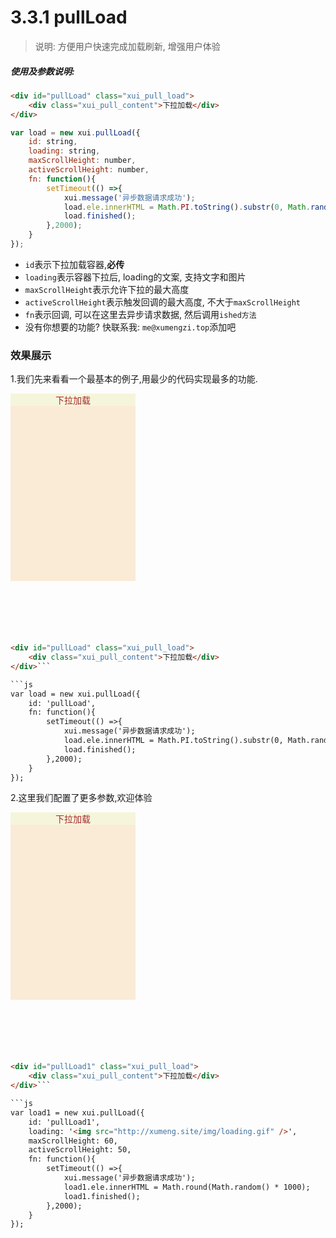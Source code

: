 <link rel="stylesheet" type="text/css" href="../assets/xui.css">
<script type="text/javascript" src="../assets/xui.js"></script>

# 3.3.1 pullLoad

>说明: 方便用户快速完成加载刷新,  增强用户体验

##### 使用及参数说明:
```html
<div id="pullLoad" class="xui_pull_load">
	<div class="xui_pull_content">下拉加载</div>
</div>
```

```js
var load = new xui.pullLoad({
	id: string,
	loading: string,
	maxScrollHeight: number,
	activeScrollHeight: number,
	fn: function(){
		setTimeout(() =>{
			xui.message('异步数据请求成功');
			load.ele.innerHTML = Math.PI.toString().substr(0, Math.random() * 6 + 4);
			load.finished();
		},2000);
	}
});
```
* `id`表示下拉加载容器,**必传**
* `loading`表示容器下拉后, loading的文案, 支持文字和图片
* `maxScrollHeight`表示允许下拉的最大高度
* `activeScrollHeight`表示触发回调的最大高度, 不大于`maxScrollHeight`
* `fn`表示回调, 可以在这里去异步请求数据, 然后调用`ished方法`
* 没有你想要的功能? 快联系我: `me@xumengzi.top`添加吧

### 效果展示

1.我们先来看看一个最基本的例子,用最少的代码实现最多的功能.
<div id="pullLoad" class="xui_pull_load">
	<div class="xui_pull_content">下拉加载</div>
</div>

<style type="text/css">
	#pullLoad,#pullLoad1{
		width: 200px;
		height: 300px;
		margin-bottom: 100px;
		background: antiquewhite;
		text-align: center;
	    color: brown;
	}
	.xui_pull_content{
	    background: beige;
	    display: flex;
        align-items: center;
		justify-content: center;
	}
</style>

<script type="text/javascript">
var load = new xui.pullLoad({
	id: 'pullLoad',
	fn: function(){
		setTimeout(() =>{
			xui.message('异步数据请求成功');
			load.ele.innerHTML = Math.PI.toString().substr(0, Math.random() * 6 + 4);
			load.finished();
		},2000);
	}
});
</script>

```html
<div id="pullLoad" class="xui_pull_load">
	<div class="xui_pull_content">下拉加载</div>
</div>```

```js
var load = new xui.pullLoad({
	id: 'pullLoad',
	fn: function(){
		setTimeout(() =>{
			xui.message('异步数据请求成功');
			load.ele.innerHTML = Math.PI.toString().substr(0, Math.random() * 6 + 4);
			load.finished();
		},2000);
	}
});
```

2.这里我们配置了更多参数,欢迎体验
<div id="pullLoad1" class="xui_pull_load">
	<div class="xui_pull_content">下拉加载</div>
</div>

<script type="text/javascript">
var load1 = new xui.pullLoad({
	id: 'pullLoad1',
	loading: '<img src="http://xumeng.site/img/loading.gif" />',
	maxScrollHeight: 100,
	activeScrollHeight: 80,
	fn: function(){
		setTimeout(() =>{
			xui.message('异步数据请求成功');
			load1.ele.innerHTML = Math.round(Math.random() * 1000);
			load1.finished();
		},2000);
	}
});
</script>

```html
<div id="pullLoad1" class="xui_pull_load">
	<div class="xui_pull_content">下拉加载</div>
</div>```

```js
var load1 = new xui.pullLoad({
	id: 'pullLoad1',
	loading: '<img src="http://xumeng.site/img/loading.gif" />',
	maxScrollHeight: 60,
	activeScrollHeight: 50,
	fn: function(){
		setTimeout(() =>{
			xui.message('异步数据请求成功');
			load1.ele.innerHTML = Math.round(Math.random() * 1000);
			load1.finished();
		},2000);
	}
});
```
